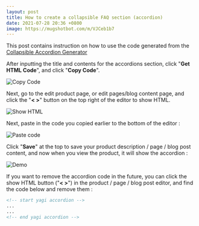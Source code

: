 ```yaml
---
layout: post
title: How to create a collapsible FAQ section (accordion)
date: 2021-07-28 20:36 +0800
image: https://mugshotbot.com/m/VJCeb1b7
---
```


This post contains instruction on how to use the code generated from the [Collapsible Accordion Generator](https://accordion.yagisoftware.com)


After inputting the title and contents for the accordions section, click "**Get HTML Code**", and click "**Copy Code**".

![Copy Code](https://img.yagisoftware.com/6-collapsible-accordion-faq-generator-instruction/accordion1.png)

Next, go to the edit product page, or edit pages/blog content page, and click the "**< >**" button on the top right of the editor to show HTML.

![Show HTML](https://img.yagisoftware.com/6-collapsible-accordion-faq-generator-instruction/accordion2.png)

Next, paste in the code you copied earlier to the bottom of the editor : 

![Paste code](https://img.yagisoftware.com/6-collapsible-accordion-faq-generator-instruction/accordion3.png)

Click "**Save**" at the top to save your product description / page / blog post content, and now when you view the product, it will show the accordion : 

![Demo](https://img.yagisoftware.com/6-collapsible-accordion-faq-generator-instruction/accordion4.png)

If you want to remove the accordion code in the future, you can click the show HTML button ("**< >**") in the product / page / blog post editor, and find the code below and remove them :
```html
<!-- start yagi accordion -->
...
...
<!-- end yagi accordion -->

```

